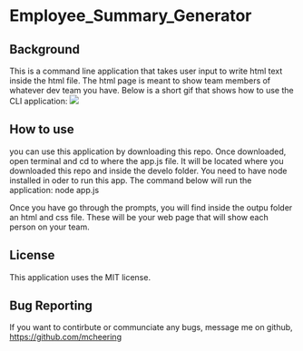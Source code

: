 # Employee_Summary_Generator

## Background
This is a command line application that takes user input to write html text inside the html file.  The html page is meant to show team members of whatever dev team you have.  Below is a short gif that shows how to use the CLI application: 
[![](http://img.youtube.com/vi/0jFZd_Ftftw/0.jpg)](http://www.youtube.com/watch?v=0jFZd_Ftftw "tutorial")

## How to use
you can use this application by downloading this repo.  Once downloaded, open terminal and cd to where the app.js file.  It will be located where you downloaded this repo and inside the develo folder. You need to have node installed in oder to run this app.  The command below will run the application: 
      node app.js

Once you have go through the prompts, you will find inside the outpu folder an html and css file.  These will be your web page that will show each person on your team.  

## License
This application uses the MIT license. 

## Bug Reporting 
If you want to contirbute or communciate any bugs, message me on github, https://github.com/mcheering